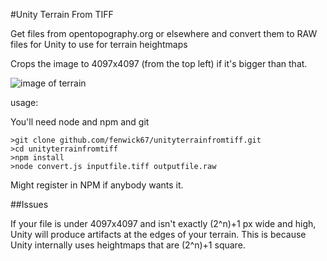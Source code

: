 #Unity Terrain From TIFF

Get files from opentopography.org or elsewhere and convert them to RAW files for Unity to use for terrain heightmaps

Crops the image to 4097x4097 (from the top left) if it's bigger than that.

![image of terrain](https://i.imgur.com/mr1fvKk.png)

usage:

You'll need node and npm and git
```
>git clone github.com/fenwick67/unityterrainfromtiff.git
>cd unityterrainfromtiff
>npm install
>node convert.js inputfile.tiff outputfile.raw
```

Might register in NPM if anybody wants it.

##Issues

If your file is under 4097x4097 and isn't exactly (2^n)+1 px wide and high, Unity will produce artifacts at the edges of your terrain.  This is because Unity internally uses heightmaps that are (2^n)+1 square.
